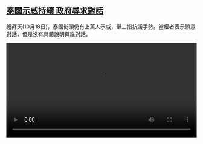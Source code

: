 <!--1603104849000-->
[泰國示威持續 政府尋求對話](https://www.dw.com/zh/%E6%B3%B0%E5%9C%8B%E7%A4%BA%E5%A8%81%E6%8C%81%E7%BA%8C%20%E6%94%BF%E5%BA%9C%E5%B0%8B%E6%B1%82%E5%B0%8D%E8%A9%B1/a-55321940)
------

<p>禮拜天(10月18日)，泰國街頭仍有上萬人示威，舉三指抗議手勢。當權者表示願意對話，但是沒有具體說明與誰對話。</small></p><video src="https://tvdownloaddw-a.akamaihd.net/dwtv_video/flv/vdt_zh/2020/bchi201019_001_thai_sd_sor.mp4" controls style="width:100%"></video>
